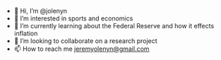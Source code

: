 - 👋 Hi, I’m @jolenyn
- 👀 I’m interested in sports and economics
- 🌱 I’m currently learning about the Federal Reserve and how it effects inflation
- 💞️ I’m looking to collaborate on a research project
- 📫 How to reach me jeremyolenyn@gmail.com

<!---
jolenyn/jolenyn is a ✨ special ✨ repository because its `README.md` (this file) appears on your GitHub profile.
You can click the Preview link to take a look at your changes.
--->
